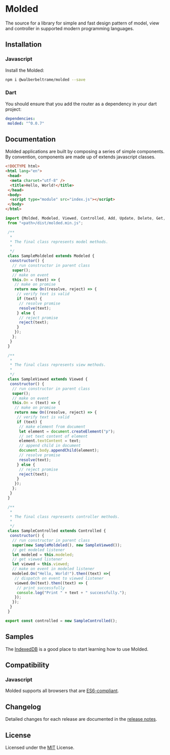 # Molded
The source for a library for simple and fast design pattern of model, view and controller in supported modern programming languages.

## Installation
### Javascript
Install the Molded:
```bash
npm i @walberbeltrame/molded --save
```
### Dart
You should ensure that you add the router as a dependency in your dart project:
```yaml
dependencies:
 molded: "^0.0.7"
```

## Documentation
Molded applications are built by composing a series of simple components. By convention, components are made up of extends javascript classes.
```html
<!DOCTYPE html>
<html lang="en">
 <head>
  <meta charset="utf-8" />
  <title>Hello, World!</title>
 </head>
 <body>
  <script type="module" src="index.js"></script>
 </body>
</html>
```
```javascript
import {Molded, Modeled, Viewed, Controlled, Add, Update, Delete, Get, On, Off}
 from "<path>/dist/molded.min.js";

 /**
  * 
  * The final class represents model methods.
  * 
  */
 class SampleMoldeled extends Modeled {
  constructor() {
   // run constructor in parent class
   super();
   // make on event
   this.On = (text) => {
    // make on promise
    return new On((resolve, reject) => {
     // verify text is valid
     if (text) {
      // resolve promise
      resolve(text);
     } else {
      // reject promise
      reject(text);
     }
    });
   };
  }
 }

 /**
  * 
  * The final class represents view methods.
  * 
  */
 class SampleViewed extends Viewed {
  constructor() {
   // run constructor in parent class
   super();
   // make on event
   this.On = (text) => {
    // make on promise
    return new On((resolve, reject) => {
     // verify text is valid
     if (text) {
      // make element from document
      let element = document.createElement("p");
      // set text content of element
      element.textContent = text;
      // append child in document
      document.body.appendChild(element);
      // resolve promise
      resolve(text);
     } else {
      // reject promise
      reject(text);
     }
    });
   };
  }
 }

 /**
  * 
  * The final class represents controller methods.
  * 
  */
 class SampleControlled extends Controlled {
  constructor() {
   // run constructor in parent class
   super(new SampleMoldeled(), new SampleViewed());
   // get modeled listener
   let modeled = this.modeled;
   // get viewed listener
   let viewed = this.viewed;
   // make on event in modeled listener
   modeled.On("Hello, World!").then((text) =>{
    // dispatch on event to viewed listener
    viewed.On(text).then((text) => {
     // print successfully 
     console.log("Print " + text + " successfully.");
    });
   });
  }
 }

export const controlled = new SampleControlled();
```

## Samples
The [IndexedDB](http://walberbeltrame.github.io/molded/samples/indexeddb/) is a good place to start learning how to use Molded.

## Compatibility

### Javascript
Molded supports all browsers that are [ES6-compliant](http://kangax.github.io/compat-table/es6/). 

## Changelog
Detailed changes for each release are documented in the [release notes](https://github.com/walberbeltrame/molded/releases).

## License
Licensed under the [MIT](http://opensource.org/licenses/MIT) License.